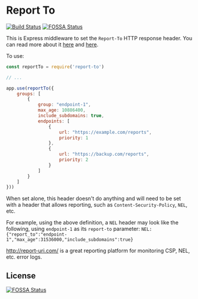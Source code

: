 Report To
==============
[![Build Status](https://travis-ci.org/Cherry/report-to.svg?branch=master)](https://travis-ci.org/Cherry/report-to)
[![FOSSA Status](https://app.fossa.io/api/projects/git%2Bgithub.com%2FCherry%2Freport-to.svg?type=shield)](https://app.fossa.io/projects/git%2Bgithub.com%2FCherry%2Freport-to?ref=badge_shield)

This is Express middleware to set the `Report-To` HTTP response header. You can read more about it [here](https://www.w3.org/TR/reporting) and [here](https://scotthelme.co.uk/network-error-logging-deep-dive/).

To use:

```javascript
const reportTo = require('report-to')

// ...

app.use(reportTo({
    groups: [
		{
			group: "endpoint-1",
			max_age: 10886400,
			include_subdomains: true,
			endpoints: [
				{
					url: "https://example.com/reports",
					priority: 1
				},
				{
					url: "https://backup.com/reports",
					priority: 2
				}
			]
		}
	]
}))
```

When set alone, this header doesn't do anything and will need to be set with a header that allows reporting, such as `Content-Security-Policy`, `NEL`, etc.

For example, using the above definition, a `NEL` header may look like the following, using `endpoint-1` as its `report-to` parameter:
```NEL: {"report_to":"endpoint-1","max_age":31536000,"include_subdomains":true}```

http://report-uri.com/ is a great reporting platform for monitoring CSP, NEL, etc. error logs.

## License
[![FOSSA Status](https://app.fossa.io/api/projects/git%2Bgithub.com%2FCherry%2Freport-to.svg?type=large)](https://app.fossa.io/projects/git%2Bgithub.com%2FCherry%2Freport-to?ref=badge_large)